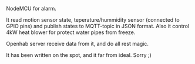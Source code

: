 NodeMCU for alarm.


It read motion sensor state, teperature/hummidity sensor (connected to GPIO pins) and publish states to MQTT-topic in JSON format.
Also it control 4kW heat blower for protect water pipes from freeze.

Openhab server receive data from it, and do all rest magic. 

It has been written on the spot, and it far from ideal. Sorry ;) 